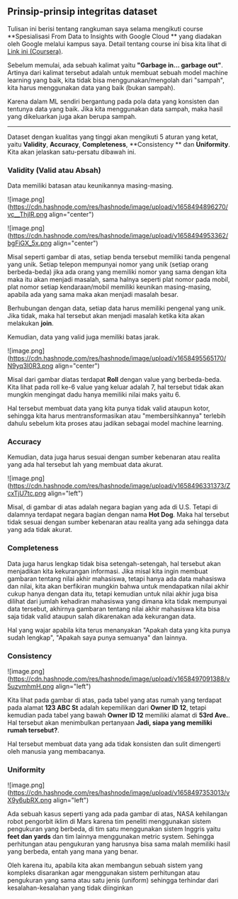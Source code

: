 ## Prinsip-prinsip integritas dataset

Tulisan ini berisi tentang rangkuman saya selama mengikuti course **Spesialisasi From Data to Insights with Google Cloud ** yang diadakan oleh Google melalui kampus saya. Detail tentang course ini bisa kita lihat di [Link ini (Coursera)](https://www.coursera.org/specializations/from-data-to-insights-google-cloud-platform).

Sebelum memulai, ada sebuah kalimat yaitu **"Garbage in... garbage out"**. Artinya dari kalimat tersebut adalah untuk membuat sebuah model machine learning yang baik, kita tidak bisa menggunakan/mengolah dari "sampah", kita harus menggunakan data yang baik (bukan sampah). 

Karena dalam ML sendiri bergantung pada pola data yang konsisten dan tentunya data yang baik. Jika kita menggunakan data sampah, maka hasil yang dikeluarkan juga akan berupa sampah.
* * *

Dataset dengan kualitas yang tinggi akan mengikuti 5 aturan yang ketat, yaitu **Validity**, **Accuracy**, **Completeness**, **Consistency ** dan **Uniformity**. Kita akan jelaskan satu-persatu dibawah ini.

### Validity (Valid atau Absah)
Data memiliki batasan atau keunikannya masing-masing. 

![image.png](https://cdn.hashnode.com/res/hashnode/image/upload/v1658494896270/vc__ThjlR.png align="center") 

![image.png](https://cdn.hashnode.com/res/hashnode/image/upload/v1658494953362/bgFiGX_5x.png align="center")

Misal seperti gambar di atas, setiap benda tersebut memiliki tanda pengenal yang unik. Setiap telepon mempunyai nomor yang unik (setiap orang berbeda-beda) jika ada orang yang memiliki nomor yang sama dengan kita maka itu akan menjadi masalah, sama halnya seperti plat nomor pada mobil, plat nomor setiap kendaraan/mobil memiliki keunikan masing-masing, apabila ada yang sama maka akan menjadi masalah besar.

Berhubungan dengan data, setiap data harus memiliki pengenal yang unik. Jika tidak, maka hal tersebut akan menjadi masalah ketika kita akan melakukan **join**.

Kemudian, data yang valid juga memiliki batas jarak. 

![image.png](https://cdn.hashnode.com/res/hashnode/image/upload/v1658495565170/N9yq3I0R3.png align="center")

Misal dari gambar diatas terdapat **Roll** dengan value yang berbeda-beda. Kita lihat pada roll ke-6 value yang keluar adalah 7, hal tersebut tidak akan mungkin mengingat dadu hanya memiliki nilai maks yaitu 6.

Hal tersebut membuat data yang kita punya tidak valid ataupun kotor, sehingga kita harus mentransformasikan atau "membersihkannya" terlebih dahulu sebelum kita proses atau jadikan sebagai model machine learning.

### Accuracy

Kemudian, data juga harus sesuai dengan sumber kebenaran atau realita yang ada hal tersebut lah yang membuat data akurat.

![image.png](https://cdn.hashnode.com/res/hashnode/image/upload/v1658496331373/ZcxTjU7tc.png align="left")

Misal, di gambar di atas adalah negara bagian yang ada di U.S. Tetapi di dalamnya terdapat negara bagian dengan nama **Hot Dog**. Maka hal tersebut tidak sesuai dengan sumber kebenaran atau realita yang ada sehingga data yang ada tidak akurat.

### Completeness

Data juga harus lengkap tidak bisa setengah-setengah, hal tersebut akan menjadikan kita kekurangan informasi. Jika misal kita ingin membuat gambaran tentang nilai akhir mahasiswa, tetapi hanya ada data mahasiswa dan nilai, kita akan berfikiran mungkin bahwa untuk mendapatkan nilai akhir cukup hanya dengan data itu, tetapi kemudian untuk nilai akhir juga bisa dilihat dari jumlah kehadiran mahasiswa yang dimana kita tidak mempunyai data tersebut, akhirnya gambaran tentang nilai akhir mahasiswa kita bisa saja tidak valid ataupun salah dikarenakan ada kekurangan data.

Hal yang wajar apabila kita terus menanyakan "Apakah data yang kita punya sudah lengkap", "Apakah saya punya semuanya" dan lainnya.

### Consistency

![image.png](https://cdn.hashnode.com/res/hashnode/image/upload/v1658497091388/v5uzvmhmH.png align="left")

Kita lihat pada gambar di atas, pada tabel yang atas rumah yang terdapat pada alamat **123 ABC St** adalah kepemilikan dari **Owner ID 12**, tetapi kemudian pada tabel yang bawah **Owner ID 12** memiliki alamat di **53rd Ave.**. Hal tersebut akan menimbulkan pertanyaan **Jadi, siapa yang memiliki rumah tersebut?**. 

Hal tersebut membuat data yang ada tidak konsisten dan sulit dimengerti oleh manusia yang membacanya.

### Uniformity

![image.png](https://cdn.hashnode.com/res/hashnode/image/upload/v1658497353013/vX9y6ubRX.png align="left")

Ada sebuah kasus seperti yang ada pada gambar di atas, NASA kehilangan robot pengorbit iklim di Mars karena tim peneliti menggunakan sistem pengukuran yang berbeda, di tim satu menggunakan sistem Inggris yaitu **feet dan yards** dan tim lainnya menggunakan metric system. Sehingga perhitungan atau pengukuran yang harusnya bisa sama malah memiliki hasil yang berbeda, entah yang mana yang benar.

Oleh karena itu, apabila kita akan membangun sebuah sistem yang kompleks disarankan agar menggunakan sistem perhitungan atau pengukuran yang sama  atau satu jenis (uniform) sehingga terhindar dari kesalahan-kesalahan yang tidak diinginkan


